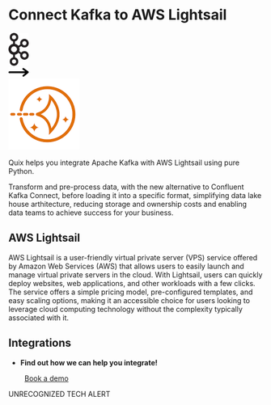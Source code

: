 # Connect Kafka to AWS Lightsail

<div class="connect-images cards blog-grid-card" markdown>
<div>
<img src="../images/kafka_logo.png" width="40px" />
</div>
<div>
<img src="../images/arrow.svg" width="40px" />
</div>
<div>
<img src="./images/aws-lightsail_1.jpg" />
</div>
</div>

Quix helps you integrate Apache Kafka with AWS Lightsail using pure Python.

Transform and pre-process data, with the new alternative to Confluent Kafka Connect, before loading it into a specific format, simplifying data lake house arthitecture, reducing storage and ownership costs and enabling data teams to achieve success for your business.

## AWS Lightsail

AWS Lightsail is a user-friendly virtual private server (VPS) service offered by Amazon Web Services (AWS) that allows users to easily launch and manage virtual private servers in the cloud. With Lightsail, users can quickly deploy websites, web applications, and other workloads with a few clicks. The service offers a simple pricing model, pre-configured templates, and easy scaling options, making it an accessible choice for users looking to leverage cloud computing technology without the complexity typically associated with it.

## Integrations

<div class="grid cards" markdown>

- __Find out how we can help you integrate!__

    <a class="md-button md-button--primary" href="https://share.hsforms.com/1iW0TmZzKQMChk0lxd_tGiw4yjw2?__hstc=175542013.2303933fbd746c0ac86d9ccbe9bc9100.1728383268831.1729603416735.1729620918855.31&__hssc=175542013.1.1729620918855&__hsfp=2132701734" target="_blank" style="margin:.5rem;">Book a demo</a>

</div>


UNRECOGNIZED TECH ALERT

